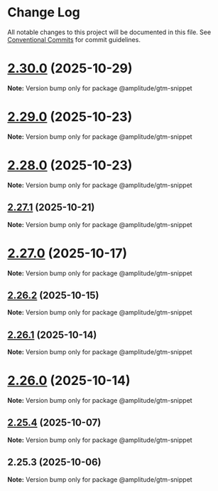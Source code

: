 # Change Log

All notable changes to this project will be documented in this file.
See [Conventional Commits](https://conventionalcommits.org) for commit guidelines.

# [2.30.0](https://github.com/amplitude/Amplitude-TypeScript/compare/@amplitude/gtm-snippet@2.28.1...@amplitude/gtm-snippet@2.30.0) (2025-10-29)

**Note:** Version bump only for package @amplitude/gtm-snippet





# [2.29.0](https://github.com/amplitude/Amplitude-TypeScript/compare/@amplitude/gtm-snippet@2.27.2...@amplitude/gtm-snippet@2.29.0) (2025-10-23)

**Note:** Version bump only for package @amplitude/gtm-snippet





# [2.28.0](https://github.com/amplitude/Amplitude-TypeScript/compare/@amplitude/gtm-snippet@2.27.1...@amplitude/gtm-snippet@2.28.0) (2025-10-23)

**Note:** Version bump only for package @amplitude/gtm-snippet





## [2.27.1](https://github.com/amplitude/Amplitude-TypeScript/compare/@amplitude/gtm-snippet@2.26.3...@amplitude/gtm-snippet@2.27.1) (2025-10-21)

**Note:** Version bump only for package @amplitude/gtm-snippet





# [2.27.0](https://github.com/amplitude/Amplitude-TypeScript/compare/@amplitude/gtm-snippet@2.26.2...@amplitude/gtm-snippet@2.27.0) (2025-10-17)

**Note:** Version bump only for package @amplitude/gtm-snippet





## [2.26.2](https://github.com/amplitude/Amplitude-TypeScript/compare/@amplitude/gtm-snippet@2.26.1...@amplitude/gtm-snippet@2.26.2) (2025-10-15)

**Note:** Version bump only for package @amplitude/gtm-snippet





## [2.26.1](https://github.com/amplitude/Amplitude-TypeScript/compare/@amplitude/gtm-snippet@2.25.5...@amplitude/gtm-snippet@2.26.1) (2025-10-14)

**Note:** Version bump only for package @amplitude/gtm-snippet





# [2.26.0](https://github.com/amplitude/Amplitude-TypeScript/compare/@amplitude/gtm-snippet@2.25.4...@amplitude/gtm-snippet@2.26.0) (2025-10-14)

**Note:** Version bump only for package @amplitude/gtm-snippet





## [2.25.4](https://github.com/amplitude/Amplitude-TypeScript/compare/@amplitude/gtm-snippet@2.25.3...@amplitude/gtm-snippet@2.25.4) (2025-10-07)

**Note:** Version bump only for package @amplitude/gtm-snippet





## 2.25.3 (2025-10-06)

**Note:** Version bump only for package @amplitude/gtm-snippet
